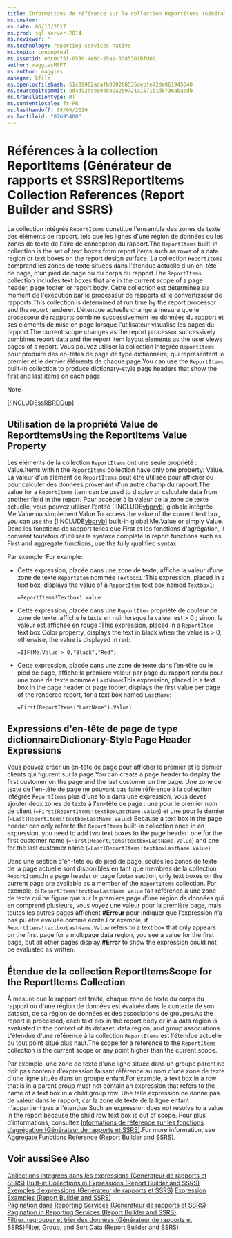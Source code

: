 ```yaml
---
title: Informations de référence sur la collection ReportItems (Générateur de rapports et SSRS) | Microsoft Docs
ms.custom: ''
ms.date: 06/13/2017
ms.prod: sql-server-2014
ms.reviewer: ''
ms.technology: reporting-services-native
ms.topic: conceptual
ms.assetid: edc0c75f-0530-4e6d-85aa-3385301bfd00
author: maggiesMSFT
ms.author: maggies
manager: kfile
ms.openlocfilehash: 61c89002adafb030288535debfe72de061945640
ms.sourcegitcommit: ad4d92dce894592a259721a1571b1d8736abacdb
ms.translationtype: MT
ms.contentlocale: fr-FR
ms.lasthandoff: 08/04/2020
ms.locfileid: "87695408"
---
```

# <a name="reportitems-collection-references-report-builder-and-ssrs"></a><span data-ttu-id="3418b-102">Références à la collection ReportItems (Générateur de rapports et SSRS)</span><span class="sxs-lookup"><span data-stu-id="3418b-102">ReportItems Collection References (Report Builder and SSRS)</span></span>
  <span data-ttu-id="3418b-103">La collection intégrée `ReportItems` constitue l'ensemble des zones de texte des éléments de rapport, tels que les lignes d'une région de données ou les zones de texte de l'aire de conception du rapport.</span><span class="sxs-lookup"><span data-stu-id="3418b-103">The `ReportItems` built-in collection is the set of text boxes from report items such as rows of a data region or text boxes on the report design surface.</span></span> <span data-ttu-id="3418b-104">La collection `ReportItems` comprend les zones de texte situées dans l'étendue actuelle d'un en-tête de page, d'un pied de page ou du corps du rapport.</span><span class="sxs-lookup"><span data-stu-id="3418b-104">The `ReportItems` collection includes text boxes that are in the current scope of a page header, page footer, or report body.</span></span> <span data-ttu-id="3418b-105">Cette collection est déterminée au moment de l'exécution par le processeur de rapports et le convertisseur de rapports.</span><span class="sxs-lookup"><span data-stu-id="3418b-105">This collection is determined at run time by the report processor and the report renderer.</span></span> <span data-ttu-id="3418b-106">L'étendue actuelle change à mesure que le processeur de rapports combine successivement les données du rapport et ses éléments de mise en page lorsque l'utilisateur visualise les pages du rapport.</span><span class="sxs-lookup"><span data-stu-id="3418b-106">The current scope changes as the report processor successively combines report data and the report item layout elements as the user views pages of a report.</span></span> <span data-ttu-id="3418b-107">Vous pouvez utiliser la collection intégrée `ReportItems` pour produire des en-têtes de page de type dictionnaire, qui représentent le premier et le dernier éléments de chaque page.</span><span class="sxs-lookup"><span data-stu-id="3418b-107">You can use the `ReportItems` built-in collection to produce dictionary-style page headers that show the first and last items on each page.</span></span>  
  
> [!NOTE]  
>  [!INCLUDE[ssRBRDDup](../../includes/ssrbrddup-md.md)]  
  
## <a name="using-the-reportitems-value-property"></a><span data-ttu-id="3418b-108">Utilisation de la propriété Value de ReportItems</span><span class="sxs-lookup"><span data-stu-id="3418b-108">Using the ReportItems Value Property</span></span>  
 <span data-ttu-id="3418b-109">Les éléments de la collection `ReportItems` ont une seule propriété : Value.</span><span class="sxs-lookup"><span data-stu-id="3418b-109">Items within the `ReportItems` collection have only one property: Value.</span></span> <span data-ttu-id="3418b-110">La valeur d'un élément de `ReportItems` peut être utilisée pour afficher ou pour calculer des données provenant d'un autre champ du rapport.</span><span class="sxs-lookup"><span data-stu-id="3418b-110">The value for a `ReportItems` item can be used to display or calculate data from another field in the report.</span></span> <span data-ttu-id="3418b-111">Pour accéder à la valeur de la zone de texte actuelle, vous pouvez utiliser l’entité [!INCLUDE[vbprvb](../../includes/vbprvb-md.md)] globale intégrée Me.Value ou simplement Value.</span><span class="sxs-lookup"><span data-stu-id="3418b-111">To access the value of the current text box, you can use the [!INCLUDE[vbprvb](../../includes/vbprvb-md.md)] built-in global Me.Value or simply Value.</span></span> <span data-ttu-id="3418b-112">Dans les fonctions de rapport telles que First et les fonctions d'agrégation, il convient toutefois d'utiliser la syntaxe complète.</span><span class="sxs-lookup"><span data-stu-id="3418b-112">In report functions such as First and aggregate functions, use the fully qualified syntax.</span></span>  
  
 <span data-ttu-id="3418b-113">Par exemple :</span><span class="sxs-lookup"><span data-stu-id="3418b-113">For example:</span></span>  
  
-   <span data-ttu-id="3418b-114">Cette expression, placée dans une zone de texte, affiche la valeur d'une zone de texte `ReportItem` nommée `Textbox1` :</span><span class="sxs-lookup"><span data-stu-id="3418b-114">This expression, placed in a text box, displays the value of a `ReportItem` text box named `Textbox1`:</span></span>  
  
     `=ReportItems!Textbox1.Value`  
  
-   <span data-ttu-id="3418b-115">Cette expression, placée dans une `ReportItem` propriété de couleur de zone de texte, affiche le texte en noir lorsque la valeur est > 0 ; sinon, la valeur est affichée en rouge :</span><span class="sxs-lookup"><span data-stu-id="3418b-115">This expression, placed in a `ReportItem` text box Color property, displays the text in black when the value is > 0; otherwise, the value is displayed in red:</span></span>  
  
     `=IIF(Me.Value > 0,"Black","Red")`  
  
-   <span data-ttu-id="3418b-116">Cette expression, placée dans une zone de texte dans l’en-tête ou le pied de page, affiche la première valeur par page du rapport rendu pour une zone de texte nommée `LastName`:</span><span class="sxs-lookup"><span data-stu-id="3418b-116">This expression, placed in a text box in the page header or page footer, displays the first value per page of the rendered report, for a text box named `LastName`:</span></span>  
  
     `=First(ReportItems("LastName").Value)`  
  
## <a name="dictionary-style-page-header-expressions"></a><span data-ttu-id="3418b-117">Expressions d'en-tête de page de type dictionnaire</span><span class="sxs-lookup"><span data-stu-id="3418b-117">Dictionary-Style Page Header Expressions</span></span>  
 <span data-ttu-id="3418b-118">Vous pouvez créer un en-tête de page pour afficher le premier et le dernier clients qui figurent sur la page.</span><span class="sxs-lookup"><span data-stu-id="3418b-118">You can create a page header to display the first customer on the page and the last customer on the page.</span></span> <span data-ttu-id="3418b-119">Une zone de texte de l'en-tête de page ne pouvant pas faire référence à la collection intégrée `ReportItems` plus d'une fois dans une expression, vous devez ajouter deux zones de texte à l'en-tête de page : une pour le premier nom de client (`=First(ReportItems!textboxLastName.Value`) et une pour le dernier (`=Last(ReportItems!textboxLastName.Value`).</span><span class="sxs-lookup"><span data-stu-id="3418b-119">Because a text box in the page header can only refer to the `ReportItems` built-in collection once in an expression, you need to add two text boxes to the page header: one for the first customer name (`=First(ReportItems!textboxLastName.Value`) and one for the last customer name (`=Last(ReportItems!textboxLastName.Value`).</span></span>  
  
 <span data-ttu-id="3418b-120">Dans une section d'en-tête ou de pied de page, seules les zones de texte de la page actuelle sont disponibles en tant que membres de la collection `ReportItems`.</span><span class="sxs-lookup"><span data-stu-id="3418b-120">In a page header or page footer section, only text boxes on the current page are available as a member of the `ReportItems` collection.</span></span> <span data-ttu-id="3418b-121">Par exemple, si `ReportItems!textboxLastName.Value` fait référence à une zone de texte qui ne figure que sur la première page d’une région de données qui en comprend plusieurs, vous voyez une valeur pour la première page, mais toutes les autres pages affichent **#Erreur** pour indiquer que l’expression n’a pas pu être évaluée comme écrite.</span><span class="sxs-lookup"><span data-stu-id="3418b-121">For example, if `ReportItems!textboxLastName.Value` refers to a text box that only appears on the first page for a multipage data region, you see a value for the first page, but all other pages display **#Error** to show the expression could not be evaluated as written.</span></span>  
  
## <a name="scope-for-the-reportitems-collection"></a><span data-ttu-id="3418b-122">Étendue de la collection ReportItems</span><span class="sxs-lookup"><span data-stu-id="3418b-122">Scope for the ReportItems Collection</span></span>  
 <span data-ttu-id="3418b-123">À mesure que le rapport est traité, chaque zone de texte du corps du rapport ou d'une région de données est évaluée dans le contexte de son dataset, de sa région de données et des associations de groupes.</span><span class="sxs-lookup"><span data-stu-id="3418b-123">As the report is processed, each text box in the report body or in a data region is evaluated in the context of its dataset, data region, and group associations.</span></span> <span data-ttu-id="3418b-124">L'étendue d'une référence à la collection `ReportItems` est l'étendue actuelle ou tout point situé plus haut.</span><span class="sxs-lookup"><span data-stu-id="3418b-124">The scope for a reference to the `ReportItems` collection is the current scope or any point higher than the current scope.</span></span>  
  
 <span data-ttu-id="3418b-125">Par exemple, une zone de texte d'une ligne située dans un groupe parent ne doit pas contenir d'expression faisant référence au nom d'une zone de texte d'une ligne située dans un groupe enfant.</span><span class="sxs-lookup"><span data-stu-id="3418b-125">For example, a text box in a row that is in a parent group must not contain an expression that refers to the name of a text box in a child group row.</span></span> <span data-ttu-id="3418b-126">Une telle expression ne donne pas de valeur dans le rapport, car la zone de texte de la ligne enfant n'appartient pas à l'étendue.</span><span class="sxs-lookup"><span data-stu-id="3418b-126">Such an expression does not resolve to a value in the report because the child row text box is out of scope.</span></span> <span data-ttu-id="3418b-127">Pour plus d’informations, consultez [Informations de référence sur les fonctions d’agrégation &#40;Générateur de rapports et SSRS&#41;](report-builder-functions-aggregate-functions-reference.md).</span><span class="sxs-lookup"><span data-stu-id="3418b-127">For more information, see [Aggregate Functions Reference &#40;Report Builder and SSRS&#41;](report-builder-functions-aggregate-functions-reference.md).</span></span>  
  
## <a name="see-also"></a><span data-ttu-id="3418b-128">Voir aussi</span><span class="sxs-lookup"><span data-stu-id="3418b-128">See Also</span></span>  
 <span data-ttu-id="3418b-129">[Collections intégrées dans les expressions &#40;Générateur de rapports et SSRS&#41;](built-in-collections-in-expressions-report-builder.md) </span><span class="sxs-lookup"><span data-stu-id="3418b-129">[Built-in Collections in Expressions &#40;Report Builder and SSRS&#41;](built-in-collections-in-expressions-report-builder.md) </span></span>  
 <span data-ttu-id="3418b-130">[Exemples d’expressions &#40;Générateur de rapports et SSRS&#41;](expression-examples-report-builder-and-ssrs.md) </span><span class="sxs-lookup"><span data-stu-id="3418b-130">[Expression Examples &#40;Report Builder and SSRS&#41;](expression-examples-report-builder-and-ssrs.md) </span></span>  
 <span data-ttu-id="3418b-131">[Pagination dans Reporting Services &#40;Générateur de rapports et SSRS&#41;](pagination-in-reporting-services-report-builder-and-ssrs.md) </span><span class="sxs-lookup"><span data-stu-id="3418b-131">[Pagination in Reporting Services &#40;Report Builder  and SSRS&#41;](pagination-in-reporting-services-report-builder-and-ssrs.md) </span></span>  
 [<span data-ttu-id="3418b-132">Filtrer, regrouper et trier des données &#40;Générateur de rapports et SSRS&#41;</span><span class="sxs-lookup"><span data-stu-id="3418b-132">Filter, Group, and Sort Data &#40;Report Builder and SSRS&#41;</span></span>](filter-group-and-sort-data-report-builder-and-ssrs.md)  
  
  
